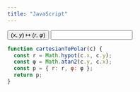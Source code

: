 ```yaml
---
title: "JavaScript"
---
```


<script type="text/javascript">
function cartesianToPolar(c) {
  const r = Math.hypot(c.x, c.y);
  const φ = Math.atan2(c.y, c.x);
  const p = { r: r, φ: φ };
  return p;
}
</script>

<script type="text/javascript">
function cartesianToPolarString(input) {
  const values = input.split(',', 2).map(parseFloat);
  const c = { x: values[0], y: values[1] };
  const p = cartesianToPolar(c);
  return p.r.toFixed(4) + ", " + p.φ.toFixed(4);
}

function onTest(outputId) {
  const input = window.prompt("Please enter (x, y):", "0.5, 0.8660254");
  const output = cartesianToPolarString(input);
  const element = document.getElementById(outputId);
  element.value = output;
}
</script>

<button onclick="onTest('output')">(<i>x</i>, <i>y</i>) ↦ (<i>r</i>, <i>φ</i>)</button> <input type="text" id="output" readonly="readonly" />

```javascript
function cartesianToPolar(c) {
  const r = Math.hypot(c.x, c.y);
  const φ = Math.atan2(c.y, c.x);
  const p = { r: r, φ: φ };
  return p;
}
```
